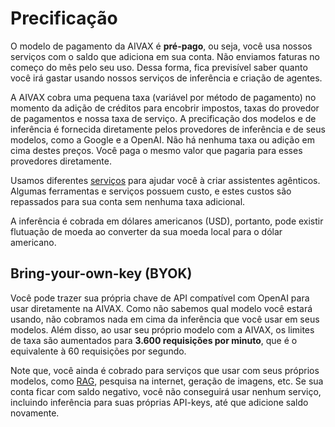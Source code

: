# Precificação

O modelo de pagamento da AIVAX é **pré-pago**, ou seja, você usa nossos serviços com o saldo que adiciona em sua conta. Não enviamos faturas no começo do mês pelo seu uso. Dessa forma, fica previsível saber quanto você irá gastar usando nossos serviços de inferência e criação de agentes.

A AIVAX cobra uma pequena taxa (variável por método de pagamento) no momento da adição de créditos para encobrir impostos, taxas do provedor de pagamentos e nossa taxa de serviço. A precificação dos modelos e de inferência é fornecida diretamente pelos provedores de inferência e de seus modelos, como a Google e a OpenAI. Não há nenhuma taxa ou adição em cima destes preços. Você paga o mesmo valor que pagaria para esses provedores diretamente.

Usamos diferentes [serviços](/docs/builtin-tools) para ajudar você à criar assistentes agênticos. Algumas ferramentas e serviços possuem custo, e estes custos são repassados para sua conta sem nenhuma taxa adicional.

A inferência é cobrada em dólares americanos (USD), portanto, pode existir flutuação de moeda ao converter da sua moeda local para o dólar americano.

## Bring-your-own-key (BYOK)

Você pode trazer sua própria chave de API compatível com OpenAI para usar diretamente na AIVAX. Como não sabemos qual modelo você estará usando, não cobramos nada em cima da inferência que você usar em seus modelos. Além disso, ao usar seu próprio modelo com a AIVAX, os limites de taxa são aumentados para **3.600 requisições por minuto**, que é o equivalente à 60 requisições por segundo.

Note que, você ainda é cobrado para serviços que usar com seus próprios modelos, como [RAG](/docs/entities/collections.md), pesquisa na internet, geração de imagens, etc. Se sua conta ficar com saldo negativo, você não conseguirá usar nenhum serviço, incluindo inferência para suas próprias API-keys, até que adicione saldo novamente.
